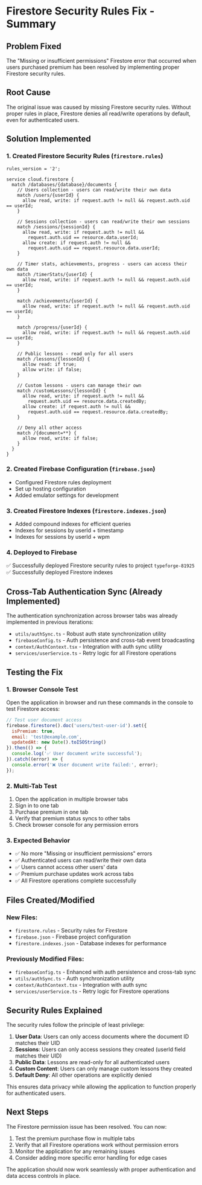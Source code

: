 # Firestore Security Rules Fix - Summary

## Problem Fixed
The "Missing or insufficient permissions" Firestore error that occurred when users purchased premium has been resolved by implementing proper Firestore security rules.

## Root Cause
The original issue was caused by missing Firestore security rules. Without proper rules in place, Firestore denies all read/write operations by default, even for authenticated users.

## Solution Implemented

### 1. Created Firestore Security Rules (`firestore.rules`)
```
rules_version = '2';

service cloud.firestore {
  match /databases/{database}/documents {
    // Users collection - users can read/write their own data
    match /users/{userId} {
      allow read, write: if request.auth != null && request.auth.uid == userId;
    }
    
    // Sessions collection - users can read/write their own sessions
    match /sessions/{sessionId} {
      allow read, write: if request.auth != null && 
        request.auth.uid == resource.data.userId;
      allow create: if request.auth != null && 
        request.auth.uid == request.resource.data.userId;
    }
    
    // Timer stats, achievements, progress - users can access their own data
    match /timerStats/{userId} {
      allow read, write: if request.auth != null && request.auth.uid == userId;
    }
    
    match /achievements/{userId} {
      allow read, write: if request.auth != null && request.auth.uid == userId;
    }
    
    match /progress/{userId} {
      allow read, write: if request.auth != null && request.auth.uid == userId;
    }
    
    // Public lessons - read only for all users
    match /lessons/{lessonId} {
      allow read: if true;
      allow write: if false;
    }
    
    // Custom lessons - users can manage their own
    match /customLessons/{lessonId} {
      allow read, write: if request.auth != null && 
        request.auth.uid == resource.data.createdBy;
      allow create: if request.auth != null && 
        request.auth.uid == request.resource.data.createdBy;
    }
    
    // Deny all other access
    match /{document=**} {
      allow read, write: if false;
    }
  }
}
```

### 2. Created Firebase Configuration (`firebase.json`)
- Configured Firestore rules deployment
- Set up hosting configuration  
- Added emulator settings for development

### 3. Created Firestore Indexes (`firestore.indexes.json`)
- Added compound indexes for efficient queries
- Indexes for sessions by userId + timestamp
- Indexes for sessions by userId + wpm

### 4. Deployed to Firebase
✅ Successfully deployed Firestore security rules to project `typeforge-81925`
✅ Successfully deployed Firestore indexes

## Cross-Tab Authentication Sync (Already Implemented)
The authentication synchronization across browser tabs was already implemented in previous iterations:

- `utils/authSync.ts` - Robust auth state synchronization utility
- `firebaseConfig.ts` - Auth persistence and cross-tab event broadcasting  
- `context/AuthContext.tsx` - Integration with auth sync utility
- `services/userService.ts` - Retry logic for all Firestore operations

## Testing the Fix

### 1. Browser Console Test
Open the application in browser and run these commands in the console to test Firestore access:

```javascript
// Test user document access
firebase.firestore().doc('users/test-user-id').set({
  isPremium: true,
  email: 'test@example.com',
  updatedAt: new Date().toISOString()
}).then(() => {
  console.log('✅ User document write successful');
}).catch((error) => {
  console.error('❌ User document write failed:', error);
});
```

### 2. Multi-Tab Test
1. Open the application in multiple browser tabs
2. Sign in to one tab
3. Purchase premium in one tab
4. Verify that premium status syncs to other tabs
5. Check browser console for any permission errors

### 3. Expected Behavior
- ✅ No more "Missing or insufficient permissions" errors
- ✅ Authenticated users can read/write their own data
- ✅ Users cannot access other users' data
- ✅ Premium purchase updates work across tabs
- ✅ All Firestore operations complete successfully

## Files Created/Modified

### New Files:
- `firestore.rules` - Security rules for Firestore
- `firebase.json` - Firebase project configuration
- `firestore.indexes.json` - Database indexes for performance

### Previously Modified Files:
- `firebaseConfig.ts` - Enhanced with auth persistence and cross-tab sync
- `utils/authSync.ts` - Auth synchronization utility
- `context/AuthContext.tsx` - Integration with auth sync
- `services/userService.ts` - Retry logic for Firestore operations

## Security Rules Explained

The security rules follow the principle of least privilege:

1. **User Data**: Users can only access documents where the document ID matches their UID
2. **Sessions**: Users can only access sessions they created (userId field matches their UID)
3. **Public Data**: Lessons are read-only for all authenticated users
4. **Custom Content**: Users can only manage custom lessons they created
5. **Default Deny**: All other operations are explicitly denied

This ensures data privacy while allowing the application to function properly for authenticated users.

## Next Steps

The Firestore permission issue has been resolved. You can now:

1. Test the premium purchase flow in multiple tabs
2. Verify that all Firestore operations work without permission errors
3. Monitor the application for any remaining issues
4. Consider adding more specific error handling for edge cases

The application should now work seamlessly with proper authentication and data access controls in place.
